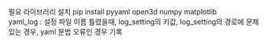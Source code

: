 필요 라이브러리 설치
pip install pyyaml open3d numpy matplotlib  
yaml_log : 설정 파일 이름 틀렸을때, log_setting의 키값, log_setting의 경로에 문제 있는 경우, yaml 문법 오류인 경우 기록